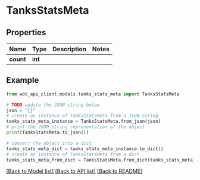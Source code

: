 # TanksStatsMeta


## Properties

Name | Type | Description | Notes
------------ | ------------- | ------------- | -------------
**count** | **int** |  | 

## Example

```python
from wot_api_client.models.tanks_stats_meta import TanksStatsMeta

# TODO update the JSON string below
json = "{}"
# create an instance of TanksStatsMeta from a JSON string
tanks_stats_meta_instance = TanksStatsMeta.from_json(json)
# print the JSON string representation of the object
print(TanksStatsMeta.to_json())

# convert the object into a dict
tanks_stats_meta_dict = tanks_stats_meta_instance.to_dict()
# create an instance of TanksStatsMeta from a dict
tanks_stats_meta_from_dict = TanksStatsMeta.from_dict(tanks_stats_meta_dict)
```
[[Back to Model list]](../README.md#documentation-for-models) [[Back to API list]](../README.md#documentation-for-api-endpoints) [[Back to README]](../README.md)


